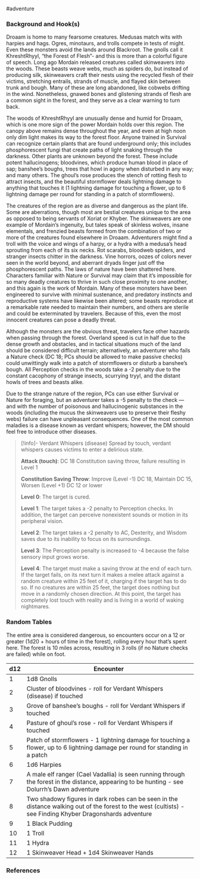  #adventure 

### Background and Hook(s)

Droaam is home to many fearsome creatures. Medusas match wits with harpies and hags. Ogres, minotaurs, and trolls compete in tests of might. Even these monsters avoid the lands around Blackroot. The gnolls call it KhreshtRhyyl, “the Forest of Flesh”- and this is more than a colorful figure of speech. Long ago Mordain released creatures called skinweavers into the woods. These beasts weave webs, much as spiders do, but instead of producing silk, skinweavers craft their nests using the recycled flesh of their victims, stretching entrails, strands of muscle, and flayed skin between trunk and bough. Many of these are long abandoned, like cobwebs drifting in the wind. Nonetheless, gnawed bones and glistening strands of flesh are a common sight in the forest, and they serve as a clear warning to turn back.

The woods of KhreshtRhyyl are unusually dense and humid for Droaam, which is one more sign of the power Mordain holds over this region. The canopy above remains dense throughout the year, and even at high noon only dim light makes its way to the forest floor. Anyone trained in Survival can recognize certain plants that are found underground only; this includes phosphorescent fungi that create paths of light snaking through the darkness. Other plants are unknown beyond the forest. These include potent hallucinogens; bloodvines, which produce human blood in place of sap; banshee’s boughs, trees that howl in agony when disturbed in any way; and many others. The ghoul’s rose produces the stench of rotting flesh to attract insects, and the beautiful stormflower deals lightning damage to anything that touches it (1 lightning damage for touching a flower, up to 6 lightning damage per round for standing in a patch of stormflowers).

The creatures of the region are as diverse and dangerous as the plant life. Some are aberrations, though most are bestial creatures unique to the area as opposed to being servants of Xoriat or Khyber. The skinweavers are one example of Mordain’s ingenuity, but tales speak of skinless wolves, insane elementals, and frenzied beasts formed from the combination of two or more of the creatures found elsewhere in Droaam. Adventurers might find a troll with the voice and wings of a harpy, or a hydra with a medusa’s head sprouting from each of its six necks. Rot scarabs, bloodweb spiders, and stranger insects chitter in the darkness. Vine horrors, oozes of colors never seen in the world beyond, and aberrant dryads linger just off the phosphorescent paths. The laws of nature have been shattered here. Characters familiar with Nature or Survival may claim that it’s impossible for so many deadly creatures to thrive in such close proximity to one another, and this again is the work of Mordain. Many of these monsters have been engineered to survive with minimal sustenance, and predatory instincts and reproductive systems have likewise been altered; some beasts reproduce at a remarkable rate needed to maintain their numbers, and others are sterile and could be exterminated by travelers. Because of this, even the most innocent creatures can pose a deadly threat.

Although the monsters are the obvious threat, travelers face other hazards when passing through the forest. Overland speed is cut in half due to the dense growth and obstacles, and in tactical situations much of the land should be considered difficult terrain; alternatively, an adventurer who fails a Nature check (DC 18; PCs should be allowed to make passive checks) could unwittingly walk into a patch of stormflowers or disturb a banshee’s bough. All Perception checks in the woods take a -2 penalty due to the constant cacophony of strange insects, scurrying tryyl, and the distant howls of trees and beasts alike.

Due to the strange nature of the region, PCs can use either Survival or Nature for foraging, but an adventurer takes a -5 penalty to the check — and with the number of poisonous and hallucinogenic substances in the woods (including the mucus the skinweavers use to preserve their fleshy webs) failure can have unpleasant consequences. One of the most common maladies is a disease known as verdant whispers; however, the DM should feel free to introduce other diseases.

>[!info]- Verdant Whispers (disease)
>Spread by touch, verdant whispers causes victims to enter a delirious state.
>
>**Attack (touch)**: DC 18 Constitution saving throw, failure resulting in Level 1
>
>**Constitution Saving Throw**: Improve (Level -1) DC 18, Maintain DC 15, Worsen (Level +1) DC 12 or lower
>
>**Level 0**: The target is cured.
>
>**Level 1**: The target takes a -2 penalty to Perception checks. In addition, the target can perceive nonexistent sounds or motion in its peripheral vision.
>
>**Level 2**: The target takes a -2 penalty to AC, Dexterity, and Wisdom saves due to its inability to focus on its surroundings.
>
>**Level 3**: The Perception penalty is increased to -4 because the false sensory input grows worse.
>
>**Level 4**: The target must make a saving throw at the end of each turn. If the target fails, on its next turn it makes a melee attack against a random creature within 25 feet of it, charging if the target has to do so. If no creatures are within 25 feet, the target does nothing but move in a randomly chosen direction. At this point, the target has completely lost touch with reality and is living in a world of waking nightmares.

### Random Tables

The entire area is considered dangerous, so encounters occur on a 12 or greater (1d20 + hours of time in the forest), rolling every hour that’s spent here. The forest is 10 miles across, resulting in 3 rolls (if no Nature checks are failed) while on foot.

| d12 | Encounter                                                                                                                                                  |
| --- | ---------------------------------------------------------------------------------------------------------------------------------------------------------- |
| 1   | 1d8 Gnolls                                                                                                                                                 |
| 2   | Cluster of bloodvines - roll for Verdant Whispers (disease) if touched                                                                                     |
| 3   | Grove of banshee’s boughs - roll for Verdant Whispers if touched                                                                                           |
| 4   | Pasture of ghoul’s rose - roll for Verdant Whispers if touched                                                                                             |
| 5   | Patch of stormflowers - 1 lightning damage for touching a flower, up to 6 lightning damage per round for standing in a patch                               |
| 6   | 1d6 Harpies                                                                                                                                                |
| 7   | A male elf ranger (Cael Vadallia) is seen running through the forest in the distance, appearing to be hunting - see Dolurrh’s Dawn adventure               |
| 8   | Two shadowy figures in dark robes can be seen in the distance walking out of the forest to the west (cultists) - see Finding Khyber Dragonshards adventure |
| 9   | 1 Black Pudding                                                                                                                                            |
| 10  | 1 Troll                                                                                                                                                    |
| 11  | 1 Hydra                                                                                                                                                    |
| 12  | 1 Skinweaver Head + 1d4 Skinweaver Hands                                                                                                                   |

### References
